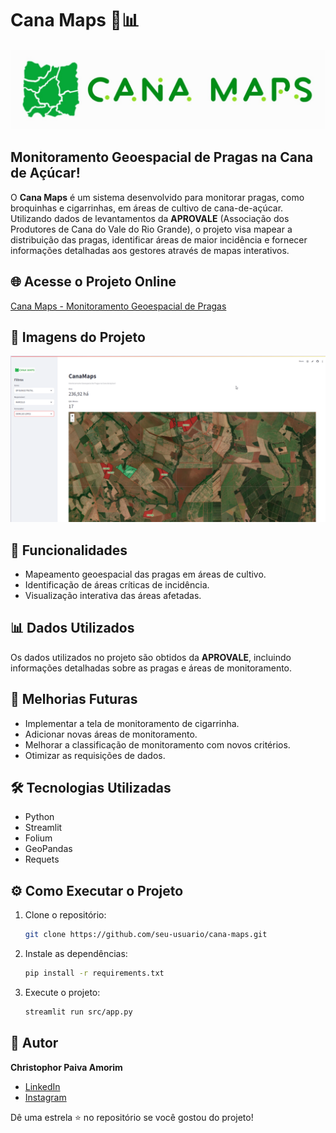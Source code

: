 # Cana Maps 🌾📊

![Logo do Projeto](data/logo.jpg)

## Monitoramento Geoespacial de Pragas na Cana de Açúcar!

O **Cana Maps** é um sistema desenvolvido para monitorar pragas, como broquinhas e cigarrinhas, em áreas de cultivo de cana-de-açúcar. Utilizando dados de levantamentos da **APROVALE** (Associação dos Produtores de Cana do Vale do Rio Grande), o projeto visa mapear a distribuição das pragas, identificar áreas de maior incidência e fornecer informações detalhadas aos gestores através de mapas interativos. 

## 🌐 Acesse o Projeto Online  
[Cana Maps - Monitoramento Geoespacial de Pragas](https://canamaps.streamlit.app/)

## 📸 Imagens do Projeto
![Mapa Interativo](data/img_projeto_1.png)


## 🚀 Funcionalidades
- Mapeamento geoespacial das pragas em áreas de cultivo.
- Identificação de áreas críticas de incidência.
- Visualização interativa das áreas afetadas.

## 📊 Dados Utilizados
Os dados utilizados no projeto são obtidos da **APROVALE**, incluindo informações detalhadas sobre as pragas e áreas de monitoramento.

## 🔧 Melhorias Futuras
- Implementar a tela de monitoramento de cigarrinha.
- Adicionar novas áreas de monitoramento.
- Melhorar a classificação de monitoramento com novos critérios.
- Otimizar as requisições de dados.

## 🛠️ Tecnologias Utilizadas
- Python
- Streamlit
- Folium
- GeoPandas
- Requets

## ⚙️ Como Executar o Projeto
1. Clone o repositório:
    ```bash
    git clone https://github.com/seu-usuario/cana-maps.git
    ```
2. Instale as dependências:
    ```bash
    pip install -r requirements.txt
    ```
3. Execute o projeto:
    ```bash
    streamlit run src/app.py
    ```

## 🤝 Autor
**Christophor Paiva Amorim**
- [LinkedIn](https://www.linkedin.com/in/christophor-amorim-0503a1144/)
- [Instagram](https://www.instagram.com/christophoramorim/)


Dê uma estrela ⭐ no repositório se você gostou do projeto!

